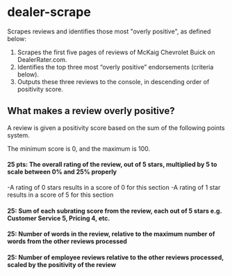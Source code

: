 # dealer-scrape
Scrapes reviews and identifies those most "overly positive", as defined below:

1. Scrapes the first five pages of reviews of McKaig Chevrolet Buick on DealerRater.com.
2. Identifies the top three most “overly positive” endorsements (criteria below).
3. Outputs these three reviews to the console, in descending order of positivity score.

## What makes a review overly positive?
A review is given a positivity score based on the sum of the following points system. 

The minimum score is 0, and the maximum is 100.

#### 25 pts: The overall rating of the review, out of 5 stars, multiplied by 5 to scale between 0% and 25% properly
-A rating of 0 stars results in a score of 0 for this section
-A rating of 1 star results in a score of 5 for this section
#### 25: Sum of each subrating score from the review, each out of 5 stars e.g. Customer Service 5, Pricing 4, etc.
#### 25: Number of words in the review, relative to the maximum number of words from the other reviews processed
#### 25: Number of employee reviews relative to the other reviews processed, scaled by the positivity of the review